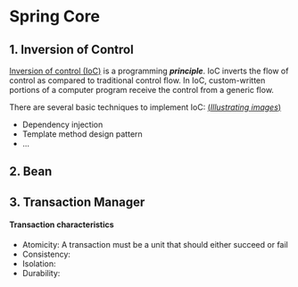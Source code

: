 # Spring Core
## 1. Inversion of Control
[Inversion of control (IoC)](https://en.wikipedia.org/wiki/Inversion_of_control) is a programming _**principle**_. IoC inverts the flow of control as compared to traditional control flow. In IoC, custom-written portions of a computer program receive the control from a generic flow.

There are several basic techniques to implement IoC: [(_Illustrating images_)](https://www.tutorialsteacher.com/Content/images/ioc/ioc-patterns.png)
+ Dependency injection
+ Template method design pattern
+ ...

## 2. Bean
## 3. Transaction Manager

#### Transaction characteristics

+ Atomicity: A transaction must be a unit that should either succeed or fail
+ Consistency: 
+ Isolation:
+ Durability: 
